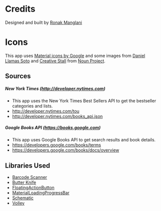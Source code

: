 # Credits
Designed and built by [Ronak Manglani][1]


# Icons
This app uses [Material icons by Google][2] and some images from [Daniel Llamas Soto][3] and [Creative Stall][4] from [Noun Project][5].


## Sources

##### New York Times (http://developer.nytimes.com)
* This app uses the New York Times Best Sellers API to get the bestseller categories and lists.
* http://developer.nytimes.com/tou
* http://developer.nytimes.com/books_api.json

##### Google Books API (https://books.google.com)
* This app uses Google Books API to get search results and book details.
* https://developers.google.com/books/terms
* https://developers.google.com/books/docs/overview


## Libraries Used
* [Barcode Scanner](https://github.com/dm77/barcodescanner)
* [Butter Knife](https://github.com/JakeWharton/butterknife)
* [FloatingActionButton](https://github.com/Clans/FloatingActionButton)
* [MaterialLoadingProgressBar](https://github.com/lsjwzh/MaterialLoadingProgressBar)
* [Schematic](https://github.com/SimonVT/schematic)
* [Volley](http://developer.android.com/training/volley/index.html)

 [1]: https://github.com/Ronak-LM
 [2]: https://design.google.com/icons/index.html
 [3]: https://thenounproject.com/yamasoto/
 [4]: https://thenounproject.com/creativestall/
 [5]: https://thenounproject.com/